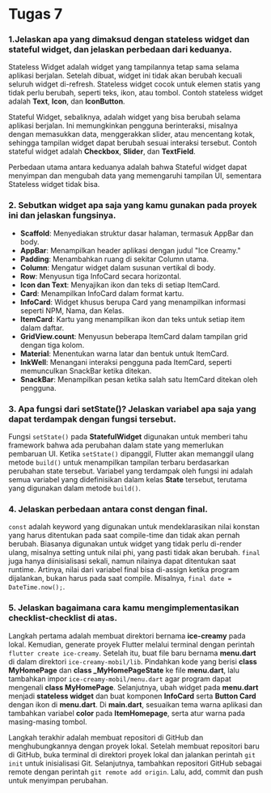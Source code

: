 # Tugas 7
### 1.Jelaskan apa yang dimaksud dengan stateless widget dan stateful widget, dan jelaskan perbedaan dari keduanya.

Stateless Widget adalah widget yang tampilannya tetap sama selama aplikasi berjalan. Setelah dibuat, widget ini tidak akan berubah kecuali seluruh widget di-refresh. Stateless widget cocok untuk elemen statis yang tidak perlu berubah, seperti teks, ikon, atau tombol. Contoh stateless widget adalah **Text**, **Icon**, dan **IconButton**.

Stateful Widget, sebaliknya, adalah widget yang bisa berubah selama aplikasi berjalan. Ini memungkinkan pengguna berinteraksi, misalnya dengan memasukkan data, menggerakkan slider, atau mencentang kotak, sehingga tampilan widget dapat berubah sesuai interaksi tersebut. Contoh stateful widget adalah **Checkbox**, **Slider**, dan **TextField**.

Perbedaan utama antara keduanya adalah bahwa Stateful widget dapat menyimpan dan mengubah data yang memengaruhi tampilan UI, sementara Stateless widget tidak bisa.

### 2. Sebutkan widget apa saja yang kamu gunakan pada proyek ini dan jelaskan fungsinya.

- **Scaffold**: Menyediakan struktur dasar halaman, termasuk AppBar dan body.
- **AppBar**: Menampilkan header aplikasi dengan judul "Ice Creamy."
- **Padding**: Menambahkan ruang di sekitar Column utama.
- **Column**: Mengatur widget dalam susunan vertikal di body.
- **Row**: Menyusun tiga InfoCard secara horizontal.
- **Icon dan Text**: Menyajikan ikon dan teks di setiap ItemCard.
- **Card**: Menampilkan InfoCard dalam format kartu.
- **InfoCard**: Widget khusus berupa Card yang menampilkan informasi seperti NPM, Nama, dan Kelas.
- **ItemCard**: Kartu yang menampilkan ikon dan teks untuk setiap item dalam daftar.
- **GridView.count**: Menyusun beberapa ItemCard dalam tampilan grid dengan tiga kolom.
- **Material**: Menentukan warna latar dan bentuk untuk ItemCard.
- **InkWell**: Menangani interaksi pengguna pada ItemCard, seperti memunculkan SnackBar ketika ditekan.
- **SnackBar**: Menampilkan pesan ketika salah satu ItemCard ditekan oleh pengguna.

### 3. Apa fungsi dari setState()? Jelaskan variabel apa saja yang dapat terdampak dengan fungsi tersebut.

Fungsi `setState()` pada **StatefulWidget** digunakan untuk memberi tahu framework bahwa ada perubahan dalam state yang memerlukan pembaruan UI. Ketika `setState()` dipanggil, Flutter akan memanggil ulang metode `build()` untuk menampilkan tampilan terbaru berdasarkan perubahan state tersebut. Variabel yang terdampak oleh fungsi ini adalah semua variabel yang didefinisikan dalam kelas **State** tersebut, terutama yang digunakan dalam metode `build()`.

### 4. Jelaskan perbedaan antara const dengan final.

`const` adalah keyword yang digunakan untuk mendeklarasikan nilai konstan yang harus ditentukan pada saat compile-time dan tidak akan pernah berubah. Biasanya digunakan untuk widget yang tidak perlu di-render ulang, misalnya setting untuk nilai phi, yang pasti tidak akan berubah.
`final` juga hanya diinisialisasi sekali, namun nilainya dapat ditentukan saat runtime. Artinya, nilai dari variabel final bisa di-assign ketika program dijalankan, bukan harus pada saat compile. Misalnya, `final date = DateTime.now();`.

### 5. Jelaskan bagaimana cara kamu mengimplementasikan checklist-checklist di atas.

Langkah pertama adalah membuat direktori bernama **ice-creamy** pada lokal. Kemudian, generate proyek Flutter melalui terminal dengan perintah `flutter create ice-creamy`. Setelah itu, buat file baru bernama **menu.dart** di dalam direktori `ice-creamy-mobil/lib`. Pindahkan kode yang berisi **class MyHomePage** dan **class _MyHomePageState** ke file **menu.dart**, lalu tambahkan impor `ice-creamy-mobil/menu.dart` agar program dapat mengenali **class MyHomePage**. Selanjutnya, ubah widget pada **menu.dart** menjadi **stateless widget** dan buat komponen **InfoCard** serta **Button Card** dengan ikon di **menu.dart**. Di **main.dart**, sesuaikan tema warna aplikasi dan tambahkan variabel **color** pada **ItemHomepage**, serta atur warna pada masing-masing tombol. 

Langkah terakhir adalah membuat repositori di GitHub dan menghubungkannya dengan proyek lokal. Setelah membuat repositori baru di GitHub, buka terminal di direktori proyek lokal dan jalankan perintah `git init` untuk inisialisasi Git. Selanjutnya, tambahkan repositori GitHub sebagai remote dengan perintah `git remote add origin`. Lalu, add, commit dan push untuk menyimpan perubahan.
